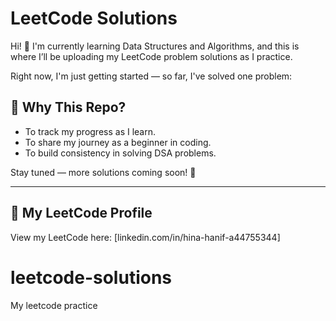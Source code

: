 # LeetCode Solutions

Hi! 👋 I'm currently learning Data Structures and Algorithms, and this is where I’ll be uploading my LeetCode problem solutions as I practice.

Right now, I'm just getting started — so far, I've solved one problem:


## 🚀 Why This Repo?

- To track my progress as I learn.
- To share my journey as a beginner in coding.
- To build consistency in solving DSA problems.

Stay tuned — more solutions coming soon! 🚀

---

## 🔗 My LeetCode Profile

View my LeetCode here: [linkedin.com/in/hina-hanif-a44755344] 

# leetcode-solutions
My leetcode practice 
